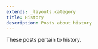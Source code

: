 ```yaml
---
extends: _layouts.category
title: History
description: Posts about history
---
```


These posts pertain to history.
